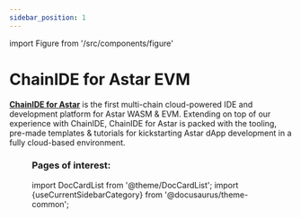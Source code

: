 ```yaml
---
sidebar_position: 1
---
```


import Figure from '/src/components/figure'

# ChainIDE for Astar EVM

**[ChainIDE for Astar](https://chainide.com/s/astar-evm/)** is the first multi-chain cloud-powered IDE and development platform for Astar WASM & EVM. Extending on top of our experience with ChainIDE, ChainIDE for Astar is packed with the tooling, pre-made templates & tutorials for kickstarting Astar dApp development in a fully cloud-based environment.

<Figure src={require('/docs/build/EVM/chainide-for-astar-evm/img/chainIDE4.png').default} width="100%" />

### Pages of interest:

import DocCardList from '@theme/DocCardList';
import {useCurrentSidebarCategory} from '@docusaurus/theme-common';

<DocCardList items={useCurrentSidebarCategory().items}/>